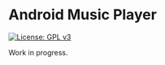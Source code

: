 # Android Music Player

[![License: GPL v3](https://img.shields.io/badge/License-GPL%20v3-blue.svg)](https://github.com/davejab/android-music-player/blob/master/LICENSE.txt)

Work in progress.
